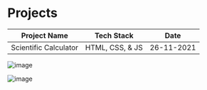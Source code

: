 # Projects

|Project Name| Tech Stack | Date |
|---|----|---|
|Scientific Calculator|HTML, CSS, & JS|26-11-2021|

![image](https://user-images.githubusercontent.com/82095877/161920987-3e82ef11-43a1-4782-9760-44d1aa5e9aff.png)

![image](https://user-images.githubusercontent.com/82095877/161921058-749f9f36-69d1-4507-989c-718dd3c74277.png)

